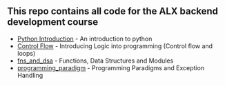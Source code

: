 ## This repo contains all code for the ALX backend development course
- [Python Introduction](./python_introduction/) - An introduction to python
- [Control Flow](./control-flow/) - Introducing Logic into programming (Control flow and loops)
- [fns_and_dsa](./fns_and_dsa/) - Functions, Data Structures and Modules
- [programming_paradigm](./programming_paradigm/) - Programming Paradigms and Exception Handling